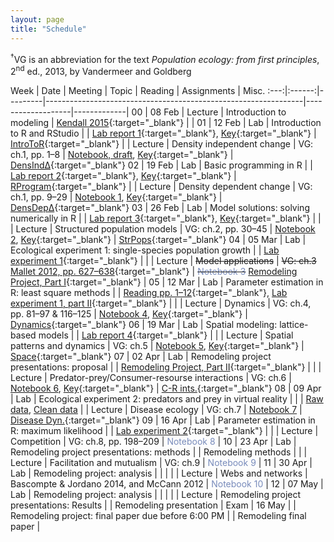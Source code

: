 ```yaml
---
layout: page
title: "Schedule"
---
```


<style>
.content {
  padding-top:    4rem;
  padding-bottom: 4rem;
}

@media (min-width: 48em) {
  .content {
    max-width: 50rem;
    margin-left: 16rem;
    margin-right: 2rem;
  }
}

@media (min-width: 64em) {
  .content {
    margin-left: 18rem;
    margin-right: 4rem;
  }
}
</style>

<sup>&#8224;</sup>VG is an abbreviation for the text *Population ecology: from first principles*, 2<sup>nd</sup> ed., 2013, by Vandermeer and Goldberg

Week |  Date  | Meeting |     Topic                                                      | Reading           | Assignments | Misc.
:---:|:------:|---------|----------------------------------------------------------------|-------------------|-------------|
00   | 08 Feb | Lecture | Introduction to modeling                                       | [Kendall 2015](http://onlinelibrary.wiley.com/doi/10.1890/14-2080.1/abstract){:target="_blank"}  | |
01   | 12 Feb |   Lab   | Introduction to R and RStudio                                  |                     | [Lab report 1](../Assignments/LabReports/LabReport_1.nb.html){:target="_blank"}, [Key](../Assignments/LabReports/LabReport_1_key.html){:target="_blank"} | [IntroToR](../Presentations/Lab1_IntroToR.html){:target="_blank"}
     |        | Lecture | Density independent change                                     | VG: ch.1, pp. 1–8   | [Notebook, draft](../Assignments/LectureNotebooks/Ch1_draft_Notebook), [Key](../Assignments/LectureNotebooks/Ch1Draft_Notebook_key.html){:target="_blank"} | [DensInd&Delta;](../Presentations/Lec02_03_DensIndGrowth.html){:target="_blank"}
02   | 19 Feb |   Lab   | Basic programming in R                                         |                     | [Lab report 2](../Assignments/LabReports/LabReport_2.nb.html){:target="_blank"}, [Key](../Assignments/LabReports/LabReport_2_key.html){:target="_blank"} | [RProgram](../Presentations/Lab02_ProgrammingR.html){:target="_blank"}
     |        | Lecture | Density dependent change                                       | VG: ch.1, pp. 9–29  | [Notebook 1](../Assignments/LectureNotebooks/Ch1_Notebook), [Key](../Assignments/LectureNotebooks/Ch1_Notebook_key.html){:target="_blank"}  | [DensDep&Delta;](../Presentations/Lec04_05_DensDep.html){:target="_blank"}
03   | 26 Feb |   Lab   | Model solutions: solving numerically in R                      |                     | [Lab report 3](../Assignments/LabReports/LabReport_3.html){:target="_blank"}, [Key](../Assignments/LabReports/LabReport_3_key.html){:target="_blank"} |
     |        | Lecture | Structured population models                                   | VG: ch.2, pp. 30–45 | [Notebook 2](../Assignments/LectureNotebooks/Ch2_Notebook), [Key](../Assignments/LectureNotebooks/Ch2_Notebook_key.html){:target="_blank"}   | [StrPops](../Presentations/Lec06_07_StrPops.html){:target="_blank"}
04   | 05 Mar |   Lab   | Ecological experiment 1: single-species population growth      |                     | [Lab experiment 1](../Assignments/LabExperiments/LabExperiment1.html){:target="_blank"} |
     |        | Lecture | ~~Model applications~~                                         | ~~VG: ch.3~~ [Mallet 2012, pp. 627–638](https://mallet.oeb.harvard.edu/files/malletlab/files/mallet_the_struggle_2012.pdf){:target="_blank"} | ~~<span style="color:#788bbb">Notebook 3</span>~~ [Remodeling Project, Part I](../Assignments/RemodelingProject/RemodelingPrject_LitSearch.html){:target="_blank"} |
05   | 12 Mar |   Lab   | Parameter estimation in R: least square methods                |                     | [Reading pp. 1–12](../Misc/Bonsall_and_Hassell_2005.pdf){:target="_blank"}, [Lab experiment 1, part II](../Assignments/LabExperiments/LabExperiment1Part2.html){:target="_blank"} |
     |        | Lecture | Dynamics                                                       | VG: ch.4, pp. 81–97 & 116–125 | [Notebook 4](../Assignments/LectureNotebooks/Ch4_Notebook), [Key](../Assignments/LectureNotebooks/Ch4_Notebook_key.html){:target="_blank"} | [Dynamics](../Presentations/Lec10_11_Dynamics.html){:target="_blank"}
06   | 19 Mar |   Lab   | Spatial modeling: lattice-based models                         |                     | [Lab report 4](../Assignments/LabReports/LabReport_4.html){:target="_blank"} |
     |        | Lecture | Spatial patterns and dynamics                                  | VG: ch.5            | [Notebook 5](../Assignments/LectureNotebooks/Ch5_Notebook), [Key](../Assignments/LectureNotebooks/Ch5_Notebook_key.html){:target="_blank"} | [Space](../Presentations/Lec12_13_Space.html){:target="_blank"}
07   | 02 Apr |   Lab   | Remodeling project presentations: proposal                     |                     | [Remodeling Project, Part II](../Assignments/RemodelingProject/RemodelingPrject_ProposalPres.html){:target="_blank"} |
     |        | Lecture | Predator-prey/Consumer-resourse interactions                   | VG: ch.6            | [Notebook 6](../Assignments/LectureNotebooks/Ch6_Notebook), [Key](../Assignments/LectureNotebooks/Ch6_Notebook_key.html){:target="_blank"} | [C-R ints.](../Presentations/Lec14_15_PredatorPrey.html){:target="_blank"}
08   | 09 Apr |   Lab   | Ecological experiment 2: predators and prey in virtual reality |                     | | [Raw data](../Assignments/LabExperiments/Experiment2/Pigmemberment_Raw.zip), [Clean data](../Assignments/LabExperiments/Experiment2/Pigmemberment_Clean.zip)
     |        | Lecture | Disease ecology		           	                             | VG: ch.7            | [Notebook 7](../Assignments/LectureNotebooks/Ch7_Notebook) | [Disease Dyn.](../Presentations/Lec16_17_Disease.html){:target="_blank"}
09   | 16 Apr |   Lab   | Parameter estimation in R: maximum likelihood                  |                     |  [Lab experiment 2](../Assignments/LabExperiments/Experiment2/LabExperiment2.html){:target="_blank"} |
     |        | Lecture | Competition  				                                     | VG: ch.8, pp. 198–209 | <span style="color:#788bbb">Notebook 8</span> |
10   | 23 Apr |   Lab   | Remodeling project presentations: methods                      |                     | Remodeling methods |
     |        | Lecture | Facilitation and mutualism                                     | VG: ch.9            | <span style="color:#788bbb">Notebook 9</span> |
11   | 30 Apr |   Lab   | Remodeling project: analysis                                   |                     | |
     |        | Lecture | Webs and networks                        		                 | Bascompte & Jordano 2014, and McCann 2012              | <span style="color:#788bbb">Notebook 10</span> |
12   | 07 May |   Lab   | Remodeling project: analysis                                   |                     | |
     |        | Lecture | Remodeling project presentations: Results                      |                     | Remodeling presentation |
Exam | 16 May |         | Remodeling project: final paper due before 6:00 PM             |                     | Remodeling final paper |
